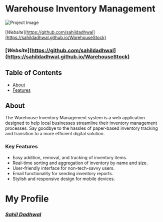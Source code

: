 # Warehouse Inventory Management

![Project Image](project-image.png)

[*Website*](https://github.com/sahildadhwal](https://sahildadhwal.github.io/WarehouseStock)

### [*Website*](https://github.com/sahildadhwal](https://sahildadhwal.github.io/WarehouseStock)
## Table of Contents

- [About](#about)
- [Features](#key-features)

## About

The Warehouse Inventory Management system is a web application designed to help local businesses streamline their inventory management processes. Say goodbye to the hassles of paper-based inventory tracking and transition to a more efficient digital solution.

### Key Features
- Easy addition, removal, and tracking of inventory items.
- Real-time sorting and aggregation of inventory by name and size.
- User-friendly interface for non-tech-savvy users.
- Email functionality for sending inventory reports.
- Stylish and responsive design for mobile devices.

# My Profile
### [*Sahil Dadhwal*](https://github.com/sahildadhwal)
